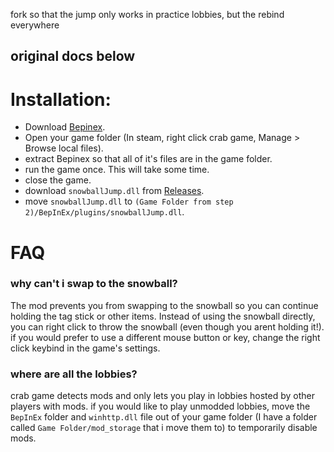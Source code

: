 fork so that the jump only works in practice lobbies, but the rebind everywhere

original docs below
---

# Installation:
- Download [Bepinex](https://builds.bepinex.dev/projects/bepinex_be/577/BepInEx_UnityIL2CPP_x64_ec79ad0_6.0.0-be.577.zip).
- Open your game folder (In steam, right click crab game, Manage > Browse local files).
- extract Bepinex so that all of it's files are in the game folder.
- run the game once. This will take some time.
- close the game.
- download `snowballJump.dll` from [Releases](https://github.com/o7Moon/CrabGame.SnowballJump/releases).
- move `snowballJump.dll` to `(Game Folder from step 2)/BepInEx/plugins/snowballJump.dll`.

# FAQ
### why can't i swap to the snowball?
The mod prevents you from swapping to the snowball so you can continue holding the tag stick or other items. Instead of using the snowball directly, you can right click to throw the snowball (even though you arent holding it!). if you would prefer to use a different mouse button or key, change the right click keybind in the game's settings.
### where are all the lobbies?
crab game detects mods and only lets you play in lobbies hosted by other players with mods. if you would like to play unmodded lobbies, move the `BepInEx` folder and `winhttp.dll` file out of your game folder (I have a folder called `Game Folder/mod_storage` that i move them to) to temporarily disable mods.
